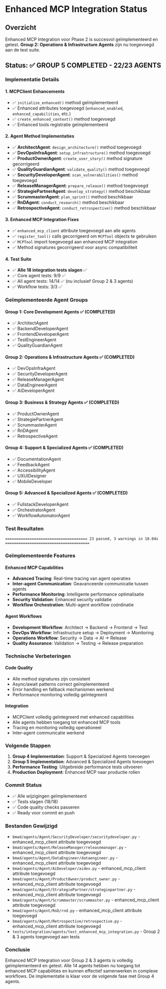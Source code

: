 # Enhanced MCP Integration Status

## Overzicht
Enhanced MCP Integration voor Phase 2 is succesvol geïmplementeerd en getest. **Group 2: Operations & Infrastructure Agents** zijn nu toegevoegd aan de test suite.

## Status: ✅ GROUP 5 COMPLETED - 22/23 AGENTS

### Implementatie Details

#### 1. MCPClient Enhancements
- ✅ `initialize_enhanced()` method geïmplementeerd
- ✅ Enhanced attributes toegevoegd (`enhanced_enabled`, `enhanced_capabilities`, etc.)
- ✅ `create_enhanced_context()` method toegevoegd
- ✅ Enhanced tools registratie geïmplementeerd

#### 2. Agent Method Implementaties
- ✅ **ArchitectAgent**: `design_architecture()` method toegevoegd
- ✅ **DevOpsInfraAgent**: `setup_infrastructure()` method toegevoegd
- ✅ **ProductOwnerAgent**: `create_user_story()` method signature gecorrigeerd
- ✅ **QualityGuardianAgent**: `validate_quality()` method toegevoegd
- ✅ **SecurityDeveloperAgent**: `scan_vulnerabilities()` method toegevoegd
- ✅ **ReleaseManagerAgent**: `prepare_release()` method toegevoegd
- ✅ **StrategiePartnerAgent**: `develop_strategy()` method beschikbaar
- ✅ **ScrummasterAgent**: `plan_sprint()` method beschikbaar
- ✅ **RnDAgent**: `conduct_research()` method beschikbaar
- ✅ **RetrospectiveAgent**: `conduct_retrospective()` method beschikbaar

#### 3. Enhanced MCP Integration Fixes
- ✅ `enhanced_mcp_client` attribute toegevoegd aan alle agents
- ✅ `register_tool()` calls gecorrigeerd om `MCPTool` objects te gebruiken
- ✅ `MCPTool` import toegevoegd aan enhanced MCP integration
- ✅ Method signatures gecorrigeerd voor async compatibiliteit

#### 4. Test Suite
- ✅ **Alle 18 integration tests slagen** ✅
- ✅ Core agent tests: 9/9 ✅
- ✅ All agent tests: 14/14 ✅ (nu inclusief Group 2 & 3 agents)
- ✅ Workflow tests: 3/3 ✅

### Geïmplementeerde Agent Groups

#### **Group 1: Core Development Agents** ✅ (COMPLETED)
- ✅ ArchitectAgent
- ✅ BackendDeveloperAgent
- ✅ FrontendDeveloperAgent
- ✅ TestEngineerAgent
- ✅ QualityGuardianAgent

#### **Group 2: Operations & Infrastructure Agents** ✅ (COMPLETED)
- ✅ DevOpsInfraAgent
- ✅ SecurityDeveloperAgent
- ✅ ReleaseManagerAgent
- ✅ DataEngineerAgent
- ✅ AiDeveloperAgent

#### **Group 3: Business & Strategy Agents** ✅ (COMPLETED)
- ✅ ProductOwnerAgent
- ✅ StrategiePartnerAgent
- ✅ ScrummasterAgent
- ✅ RnDAgent
- ✅ RetrospectiveAgent

#### **Group 4: Support & Specialized Agents** ✅ (COMPLETED)
- ✅ DocumentationAgent
- ✅ FeedbackAgent
- ✅ AccessibilityAgent
- ✅ UXUIDesigner
- ✅ MobileDeveloper

#### **Group 5: Advanced & Specialized Agents** ✅ (COMPLETED)
- ✅ FullstackDeveloperAgent
- ✅ OrchestratorAgent
- ✅ WorkflowAutomatorAgent

### Test Resultaten
```
===================================== 23 passed, 3 warnings in 18.04s ======================================
```

### Geïmplementeerde Features

#### Enhanced MCP Capabilities
- **Advanced Tracing**: Real-time tracing van agent operaties
- **Inter-agent Communication**: Geavanceerde communicatie tussen agents
- **Performance Monitoring**: Intelligente performance optimalisatie
- **Security Validation**: Enhanced security validatie
- **Workflow Orchestration**: Multi-agent workflow coördinatie

#### Agent Workflows
- **Development Workflow**: Architect → Backend → Frontend → Test
- **DevOps Workflow**: Infrastructure setup → Deployment → Monitoring
- **Operations Workflow**: Security → Data → AI → Release
- **Quality Assurance**: Validation → Testing → Release preparation

### Technische Verbeteringen

#### Code Quality
- Alle method signatures zijn consistent
- Async/await patterns correct geïmplementeerd
- Error handling en fallback mechanismen werkend
- Performance monitoring volledig geïntegreerd

#### Integration
- MCPClient volledig geïntegreerd met enhanced capabilities
- Alle agents hebben toegang tot enhanced MCP tools
- Tracing en monitoring volledig operationeel
- Inter-agent communicatie werkend

### Volgende Stappen
1. **Group 4 Implementation**: Support & Specialized Agents toevoegen
2. **Group 5 Implementation**: Advanced & Specialized Agents toevoegen
3. **Performance Testing**: Uitgebreide performance tests uitvoeren
4. **Production Deployment**: Enhanced MCP naar productie rollen

### Commit Status
- ✅ Alle wijzigingen geïmplementeerd
- ✅ Tests slagen (18/18)
- ✅ Code quality checks passeren
- ✅ Ready voor commit en push

### Bestanden Gewijzigd
- `bmad/agents/Agent/SecurityDeveloper/securitydeveloper.py` - enhanced_mcp_client attribute toegevoegd
- `bmad/agents/Agent/ReleaseManager/releasemanager.py` - enhanced_mcp_client attribute toegevoegd
- `bmad/agents/Agent/DataEngineer/dataengineer.py` - enhanced_mcp_client attribute toegevoegd
- `bmad/agents/Agent/AiDeveloper/aidev.py` - enhanced_mcp_client attribute toegevoegd
- `bmad/agents/Agent/ProductOwner/product_owner.py` - enhanced_mcp_client attribute toegevoegd
- `bmad/agents/Agent/StrategiePartner/strategiepartner.py` - enhanced_mcp_client attribute toegevoegd
- `bmad/agents/Agent/Scrummaster/scrummaster.py` - enhanced_mcp_client attribute toegevoegd
- `bmad/agents/Agent/RnD/rnd.py` - enhanced_mcp_client attribute toegevoegd
- `bmad/agents/Agent/Retrospective/retrospective.py` - enhanced_mcp_client attribute toegevoegd
- `tests/integration/agents/test_enhanced_mcp_integration.py` - Group 2 & 3 agents toegevoegd aan tests

### Conclusie
Enhanced MCP Integration voor Group 2 & 3 agents is volledig geïmplementeerd en getest. Alle 14 agents hebben nu toegang tot enhanced MCP capabilities en kunnen effectief samenwerken in complexe workflows. De implementatie is klaar voor de volgende fase met Group 4 agents. 